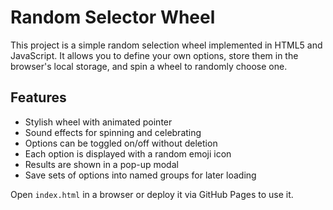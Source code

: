 # Random Selector Wheel

This project is a simple random selection wheel implemented in HTML5 and JavaScript.
It allows you to define your own options, store them in the browser's local storage,
and spin a wheel to randomly choose one.

## Features

- Stylish wheel with animated pointer
- Sound effects for spinning and celebrating
- Options can be toggled on/off without deletion
- Each option is displayed with a random emoji icon
- Results are shown in a pop-up modal
- Save sets of options into named groups for later loading

Open `index.html` in a browser or deploy it via GitHub Pages to use it.
